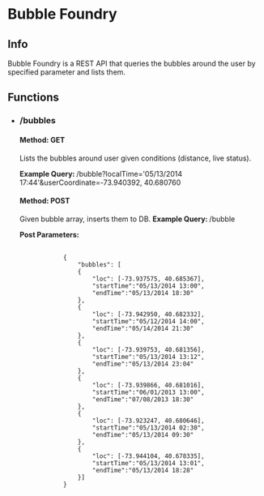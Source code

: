 <h1>Bubble Foundry</h1>
<h2> Info </h2>
<p>Bubble Foundry is a REST API that queries the bubbles around the user by
specified parameter and lists them. </p>
<h2> Functions </h2>
<ul>
  <li>
  <h3>/bubbles</h3>
    <h4> Method: GET </h4>
    <p>
      Lists the bubbles around user given conditions (distance, live status).
    </p>
    <p>
      <b>Example Query: </b>
      /bubble?localTime='05/13/2014 17:44'&userCoordinate=-73.940392, 40.680760
    </p>
    <h4> Method: POST </h4>
    <p>
      Given bubble array, inserts them to DB.
      <b>Example Query: </b> /bubble
      <div>
        <b>Post Parameters:</b>
        <pre>
          <code>
            {
            	"bubbles": [
            	{
            		"loc": [-73.937575, 40.685367],
            		"startTime":"05/13/2014 13:00",
            		"endTime":"05/13/2014 18:30"
            	},
            	{
            		"loc": [-73.942950, 40.682332],
            		"startTime":"05/12/2014 14:00",
            		"endTime":"05/14/2014 21:30"
            	},
            	{
            		"loc": [-73.939753, 40.681356],
            		"startTime":"05/13/2014 13:12",
            		"endTime":"05/13/2014 23:04"
            	},
            	{
            		"loc": [-73.939866, 40.681016],
            		"startTime":"06/01/2013 13:00",
            		"endTime":"07/08/2013 18:30"
            	},
            	{
            		"loc": [-73.923247, 40.680646],
            		"startTime":"05/13/2014 02:30",
            		"endTime":"05/13/2014 09:30"
            	},
            	{
            		"loc": [-73.944104, 40.678335],
            		"startTime":"05/13/2014 13:01",
            		"endTime":"05/13/2014 18:28"
            	}]
            }
          </code>
        </pre>
      </div>
    </p>
  </h1>
</lu>
